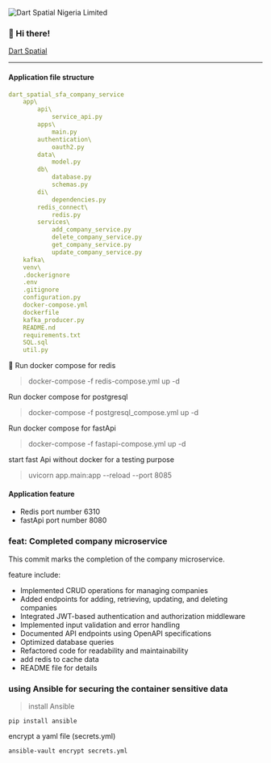 ![Dart Spatial Nigeria Limited](https://dartspatial.com.ng/log.png)

### 👋 Hi there!  
[Dart Spatial](http://dartspatial.com.ng/)
***
#### Application file structure


```yaml {.code-highlight}
dart_spatial_sfa_company_service
    app\
        api\
            service_api.py
        apps\
            main.py
        authentication\
            oauth2.py
        data\
            model.py
        db\
            database.py
            schemas.py
        di\
            dependencies.py
        redis_connect\
            redis.py
        services\
            add_company_service.py
            delete_company_service.py
            get_company_service.py
            update_company_service.py
    kafka\
    venv\
    .dockerignore
    .env
    .gitignore
    configuration.py
    docker-compose.yml
    dockerfile
    kafka_producer.py
    README.nd
    requirements.txt
    SQL.sql
    util.py
```
🚀
Run docker compose for redis 
> docker-compose -f redis-compose.yml up -d

Run docker compose for postgresql
> docker-compose -f postgresql_compose.yml up -d

Run docker compose for fastApi
> docker-compose -f fastapi-compose.yml up -d

start fast Api without docker for a testing purpose 
> uvicorn app.main:app --reload --port 8085

#### Application feature

- Redis port number 6310
- fastApi port number 8080


### feat: Completed company microservice
This commit marks the completion of the company microservice. 

feature include:

- Implemented CRUD operations for managing companies
- Added endpoints for adding, retrieving, updating, and deleting companies
- Integrated JWT-based authentication and authorization middleware
- Implemented input validation and error handling
- Documented API endpoints using OpenAPI specifications
- Optimized database queries
- Refactored code for readability and maintainability
- add redis to cache data
- README file for details

### using Ansible for securing the container sensitive data
>install Ansible
```
pip install ansible
```

encrypt a yaml file (secrets.yml)
```
ansible-vault encrypt secrets.yml
```
